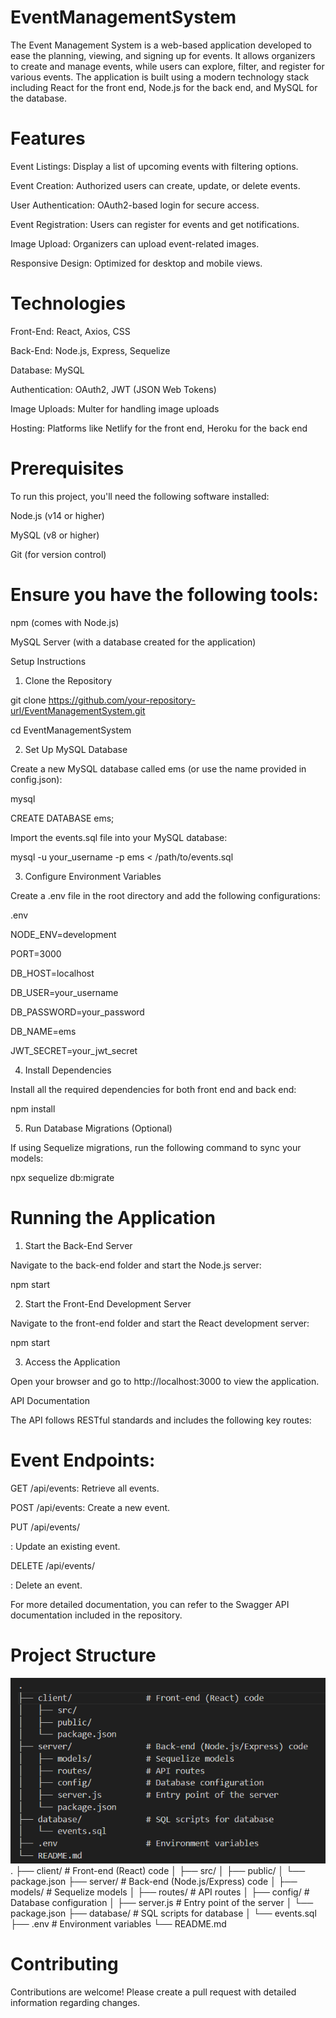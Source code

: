# EventManagementSystem
The Event Management System is a web-based application developed to ease the planning, viewing, and signing up for events. It allows organizers to create and manage events, while users can explore, filter, and register for various events. The application is built using a modern technology stack including React for the front end, Node.js for the back end, and MySQL for the database.

# Features
Event Listings: Display a list of upcoming events with filtering options.

Event Creation: Authorized users can create, update, or delete events.

User Authentication: OAuth2-based login for secure access.

Event Registration: Users can register for events and get notifications.

Image Upload: Organizers can upload event-related images.

Responsive Design: Optimized for desktop and mobile views.


# Technologies
Front-End: React, Axios, CSS

Back-End: Node.js, Express, Sequelize

Database: MySQL

Authentication: OAuth2, JWT (JSON Web Tokens)

Image Uploads: Multer for handling image uploads

Hosting: Platforms like Netlify for the front end, Heroku for the back end


# Prerequisites
To run this project, you'll need the following software installed:

Node.js (v14 or higher)

MySQL (v8 or higher)

Git (for version control)


# Ensure you have the following tools:

npm (comes with Node.js)

MySQL Server (with a database created for the application)

Setup Instructions


1. Clone the Repository

git clone https://github.com/your-repository-url/EventManagementSystem.git

cd EventManagementSystem

2. Set Up MySQL Database

Create a new MySQL database called ems (or use the name provided in config.json):

mysql

CREATE DATABASE ems;

Import the events.sql file into your MySQL database:

mysql -u your_username -p ems < /path/to/events.sql

3. Configure Environment Variables

Create a .env file in the root directory and add the following configurations:

.env

NODE_ENV=development

PORT=3000

DB_HOST=localhost

DB_USER=your_username

DB_PASSWORD=your_password

DB_NAME=ems

JWT_SECRET=your_jwt_secret


4. Install Dependencies

Install all the required dependencies for both front end and back end:

npm install

5. Run Database Migrations (Optional)

If using Sequelize migrations, run the following command to sync your models:

npx sequelize db:migrate

# Running the Application

1. Start the Back-End Server

Navigate to the back-end folder and start the Node.js server:

npm start

2. Start the Front-End Development Server

Navigate to the front-end folder and start the React development server:

npm start

3. Access the Application

Open your browser and go to http://localhost:3000 to view the application.

API Documentation

The API follows RESTful standards and includes the following key routes:

# Event Endpoints:

GET /api/events: Retrieve all events.

POST /api/events: Create a new event.

PUT /api/events/

: Update an existing event.

DELETE /api/events/

: Delete an event.

For more detailed documentation, you can refer to the Swagger API documentation included in the repository.

# Project Structure

![alt text](image.png)
.
├── client/               # Front-end (React) code
│   ├── src/
│   ├── public/
│   └── package.json
├── server/               # Back-end (Node.js/Express) code
│   ├── models/           # Sequelize models
│   ├── routes/           # API routes
│   ├── config/           # Database configuration
│   ├── server.js         # Entry point of the server
│   └── package.json
├── database/             # SQL scripts for database
│   └── events.sql
├── .env                  # Environment variables
└── README.md

# Contributing

Contributions are welcome! Please create a pull request with detailed information regarding changes.
